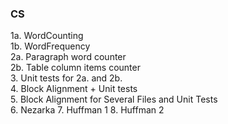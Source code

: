 ### CS
1a. WordCounting <br>
1b. WordFrequency <br>
2a. Paragraph word counter <br>
2b. Table column items counter <br>
3. Unit tests for 2a. and 2b. <br>
4. Block Alignment + Unit tests <br>
5. Block Alignment for Several Files  and Unit Tests <br>
6. Nezarka
7. Huffman 1
8. Huffman 2
